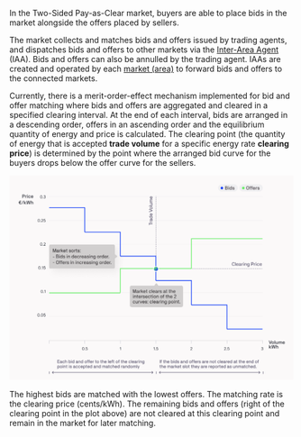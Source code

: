 In the Two-Sided Pay-as-Clear market, buyers are able to place bids in the market alongside the offers placed by sellers.

The market collects and matches bids and offers issued by trading agents, and dispatches bids and offers to other markets via the [Inter-Area Agent](inter-area-agent.md) (IAA). Bids and offers can also be annulled by the trading agent. IAAs are created and operated by each [market (area)](model-markets.md) to forward bids and offers to the connected markets. 

Currently, there is a merit-order-effect mechanism implemented for bid and offer matching where bids and offers are aggregated and cleared in a specified clearing interval. At the end of each interval, bids are arranged in a descending order, offers in an ascending order and the equilibrium quantity of energy and price is calculated. The clearing point (the quantity of energy that is accepted **trade volume** for a specific energy rate **clearing price**) is determined by the point where the arranged bid curve for the buyers drops below the offer curve for the sellers.

![alt_text](img/pay-as-clear-1.png)

The highest bids are matched with the lowest offers. The matching rate is the clearing price (cents/kWh). The remaining bids and offers (right of the clearing point in the plot above) are not cleared at this clearing point and remain in the market for later matching.
